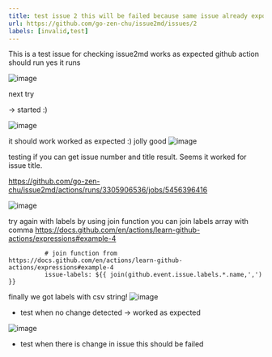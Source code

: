 ```yaml
---
title: test issue 2 this will be failed because same issue already exported as markdown
url: https://github.com/go-zen-chu/issue2md/issues/2
labels: [invalid,test]
---
```

This is a test issue for checking issue2md works as expected
github action should run
yes it runs

![image](https://user-images.githubusercontent.com/1454332/196034659-04a85305-b238-4490-8523-f6c7fa69c60d.png)

next try

→ started :)

![image](https://user-images.githubusercontent.com/1454332/196034766-ccb3cf1b-385d-47fb-8bcd-bd6209317144.png)

it should work
worked as expected :) jolly good
![image](https://user-images.githubusercontent.com/1454332/197346843-652a1a76-cf76-4ad1-9013-fb2df57361b4.png)

testing if you can get issue number and title
result. Seems it worked for issue title.

https://github.com/go-zen-chu/issue2md/actions/runs/3305906536/jobs/5456396416

![image](https://user-images.githubusercontent.com/1454332/197375337-47f30d94-2f80-4dbf-b2a8-d735d5bab495.png)

try again with labels
by using join function you can join labels array with comma
https://docs.github.com/en/actions/learn-github-actions/expressions#example-4

```
          # join function from https://docs.github.com/en/actions/learn-github-actions/expressions#example-4
          issue-labels: ${{ join(github.event.issue.labels.*.name,',') }}
```
finally we got labels with csv string!
![image](https://user-images.githubusercontent.com/1454332/197384129-f9dafcc5-524e-4a8e-899c-203604fc3e63.png)

- test when no change detected → worked as expected

![image](https://user-images.githubusercontent.com/1454332/199508391-5e92fdde-92c9-4b89-9a78-f69406a05722.png)

- test when there is change in issue
this should be failed
